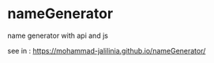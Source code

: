 # nameGenerator
name generator with api and js

see in : https://mohammad-jalilinia.github.io/nameGenerator/

